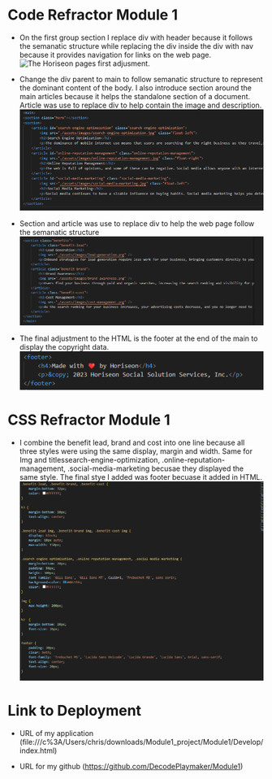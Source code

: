 # Code Refractor Module 1

* On the first group section I replace div with header because it follows the semanatic structure while replacing the div inside the div with nav because it provides navigation for links on the web page.
![The Horiseon pages first adjusment.](./Module1/images/first_adjusment.png)

* Change the div parent to main to follow semanatic structure to represent the dominant content of the body. I also introduce section around the main articles because it helps the standalone section of a document. Article was use to replace div to help contain the image and description.
![Links Code Refractor.](./Develop/assets/images/second_adjusment.png)

* Section and article was use to replace div to help the web page follow the semanatic structure
![Links Code Refractor.](./Develop/assets/images/third_adjusment.png)

* The final adjustment to the HTML is the footer at the end of the main to display the copyright data.
![Links Code Refractor.](./Develop/assets/images/fourth_adjusment.png)

# CSS Refractor Module 1

* I combine the benefit lead, brand and cost into one line because all three styles were using the same display, margin and width. Same for Img and titlessearch-engine-optimization, .online-reputation-management, .social-media-marketing becusae they displayed the same style. The final stye I added was footer becuase it added in HTML.
![Links Code Refractor.](./Develop/assets/images/css_refractor.png)

# Link to Deployment 

* URL of my application (file:///c%3A/Users/chris/downloads/Module1_project/Module1/Develop/index.html)

* URL for my github (https://github.com/DecodePlaymaker/Module1)